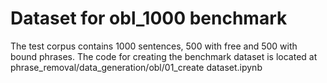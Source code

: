 
# Dataset for obl_1000 benchmark 

The test corpus contains 1000 sentences, 500 with free and 500 with bound phrases.
The code for creating the benchmark dataset is located at phrase_removal/data_generation/obl/01_create dataset.ipynb
